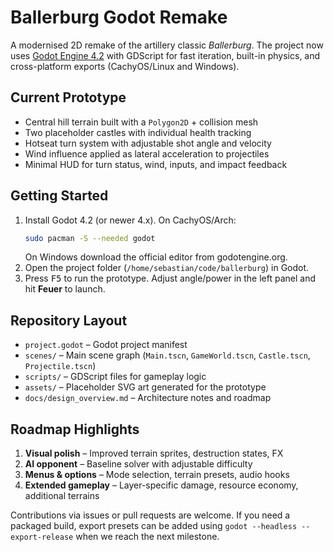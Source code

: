 # Ballerburg Godot Remake

A modernised 2D remake of the artillery classic *Ballerburg*. The project now
uses [Godot Engine 4.2](https://godotengine.org/) with GDScript for fast
iteration, built-in physics, and cross-platform exports (CachyOS/Linux and
Windows).

## Current Prototype
- Central hill terrain built with a `Polygon2D` + collision mesh
- Two placeholder castles with individual health tracking
- Hotseat turn system with adjustable shot angle and velocity
- Wind influence applied as lateral acceleration to projectiles
- Minimal HUD for turn status, wind, inputs, and impact feedback

## Getting Started
1. Install Godot 4.2 (or newer 4.x). On CachyOS/Arch:
   ```bash
   sudo pacman -S --needed godot
   ```
   On Windows download the official editor from godotengine.org.
2. Open the project folder (`/home/sebastian/code/ballerburg`) in Godot.
3. Press <kbd>F5</kbd> to run the prototype. Adjust angle/power in the left
   panel and hit **Feuer** to launch.

## Repository Layout
- `project.godot` – Godot project manifest
- `scenes/` – Main scene graph (`Main.tscn`, `GameWorld.tscn`, `Castle.tscn`, `Projectile.tscn`)
- `scripts/` – GDScript files for gameplay logic
- `assets/` – Placeholder SVG art generated for the prototype
- `docs/design_overview.md` – Architecture notes and roadmap

## Roadmap Highlights
1. **Visual polish** – Improved terrain sprites, destruction states, FX
2. **AI opponent** – Baseline solver with adjustable difficulty
3. **Menus & options** – Mode selection, terrain presets, audio hooks
4. **Extended gameplay** – Layer-specific damage, resource economy, additional terrains

Contributions via issues or pull requests are welcome. If you need a packaged
build, export presets can be added using `godot --headless --export-release`
when we reach the next milestone.
